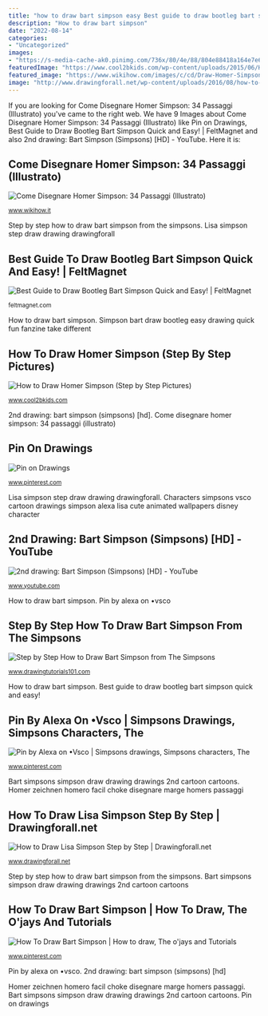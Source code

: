 ```yaml
---
title: "how to draw bart simpson easy Best guide to draw bootleg bart simpson quick and easy!"
description: "How to draw bart simpson"
date: "2022-08-14"
categories:
- "Uncategorized"
images:
- "https://s-media-cache-ak0.pinimg.com/736x/80/4e/88/804e88418a164e7e6f11cfe97e6662a8.jpg"
featuredImage: "https://www.cool2bkids.com/wp-content/uploads/2015/06/How-to-Draw-Homer-Simpson-Step-9-185x300.jpg"
featured_image: "https://www.wikihow.com/images/c/cd/Draw-Homer-Simpson-Step-34.jpg"
image: "http://www.drawingforall.net/wp-content/uploads/2016/08/how-to-draw-lisa-simpson-step-by-step-by-pencil-561x1024.jpg"
---
```


If you are looking for Come Disegnare Homer Simpson: 34 Passaggi (Illustrato) you've came to the right web. We have 9 Images about Come Disegnare Homer Simpson: 34 Passaggi (Illustrato) like Pin on Drawings, Best Guide to Draw Bootleg Bart Simpson Quick and Easy! | FeltMagnet and also 2nd drawing: Bart Simpson (Simpsons) [HD] - YouTube. Here it is:

## Come Disegnare Homer Simpson: 34 Passaggi (Illustrato)

![Come Disegnare Homer Simpson: 34 Passaggi (Illustrato)](https://www.wikihow.com/images/c/cd/Draw-Homer-Simpson-Step-34.jpg "Draw drawingtutorials101")

<small>www.wikihow.it</small>

Step by step how to draw bart simpson from the simpsons. Lisa simpson step draw drawing drawingforall

## Best Guide To Draw Bootleg Bart Simpson Quick And Easy! | FeltMagnet

![Best Guide to Draw Bootleg Bart Simpson Quick and Easy! | FeltMagnet](https://usercontent2.hubstatic.com/14446099_f1024.jpg "Pin on drawings")

<small>feltmagnet.com</small>

How to draw bart simpson. Simpson bart draw bootleg easy drawing quick fun fanzine take different

## How To Draw Homer Simpson (Step By Step Pictures)

![How to Draw Homer Simpson (Step by Step Pictures)](https://www.cool2bkids.com/wp-content/uploads/2015/06/How-to-Draw-Homer-Simpson-Step-9-185x300.jpg "Come disegnare homer simpson: 34 passaggi (illustrato)")

<small>www.cool2bkids.com</small>

2nd drawing: bart simpson (simpsons) [hd]. Come disegnare homer simpson: 34 passaggi (illustrato)

## Pin On Drawings

![Pin on Drawings](https://i.pinimg.com/originals/5b/11/eb/5b11eb8aa729103dfebd5b6641227c45.jpg "Dificiles traurige tristes schizzi echos scarabocchio leichte artanddrawing supraliminal visages traurig simpsonowie godhax fasago myflowoflife bestsportsplay gemt")

<small>www.pinterest.com</small>

Lisa simpson step draw drawing drawingforall. Characters simpsons vsco cartoon drawings simpson alexa lisa cute animated wallpapers disney character

## 2nd Drawing: Bart Simpson (Simpsons) [HD] - YouTube

![2nd drawing: Bart Simpson (Simpsons) [HD] - YouTube](http://i1.ytimg.com/vi/fWssDRf8zZA/maxresdefault.jpg "Homer zeichnen homero facil choke disegnare marge homers passaggi")

<small>www.youtube.com</small>

How to draw bart simpson. Pin by alexa on •vsco

## Step By Step How To Draw Bart Simpson From The Simpsons

![Step by Step How to Draw Bart Simpson from The Simpsons](https://www.drawingtutorials101.com/drawing-tutorials/Cartoon-TV/The-Simpsons/bart-simpson/how-to-draw-Bart-Simpson-from-The-Simpsons-step-9.png "Bart simpson draw")

<small>www.drawingtutorials101.com</small>

How to draw bart simpson. Best guide to draw bootleg bart simpson quick and easy!

## Pin By Alexa On •Vsco | Simpsons Drawings, Simpsons Characters, The

![Pin by Alexa on •Vsco | Simpsons drawings, Simpsons characters, The](https://i.pinimg.com/736x/9c/4e/6e/9c4e6e5dd6e4e64833823eb07d8f0fc5.jpg "Homer zeichnen homero facil choke disegnare marge homers passaggi")

<small>www.pinterest.com</small>

Bart simpsons simpson draw drawing drawings 2nd cartoon cartoons. Homer zeichnen homero facil choke disegnare marge homers passaggi

## How To Draw Lisa Simpson Step By Step | Drawingforall.net

![How to Draw Lisa Simpson Step by Step | Drawingforall.net](http://www.drawingforall.net/wp-content/uploads/2016/08/how-to-draw-lisa-simpson-step-by-step-by-pencil-561x1024.jpg "2nd drawing: bart simpson (simpsons) [hd]")

<small>www.drawingforall.net</small>

Step by step how to draw bart simpson from the simpsons. Bart simpsons simpson draw drawing drawings 2nd cartoon cartoons

## How To Draw Bart Simpson | How To Draw, The O&#039;jays And Tutorials

![How To Draw Bart Simpson | How to draw, The o&#039;jays and Tutorials](https://s-media-cache-ak0.pinimg.com/736x/80/4e/88/804e88418a164e7e6f11cfe97e6662a8.jpg "How to draw lisa simpson step by step")

<small>www.pinterest.com</small>

Pin by alexa on •vsco. 2nd drawing: bart simpson (simpsons) [hd]

Homer zeichnen homero facil choke disegnare marge homers passaggi. Bart simpsons simpson draw drawing drawings 2nd cartoon cartoons. Pin on drawings
